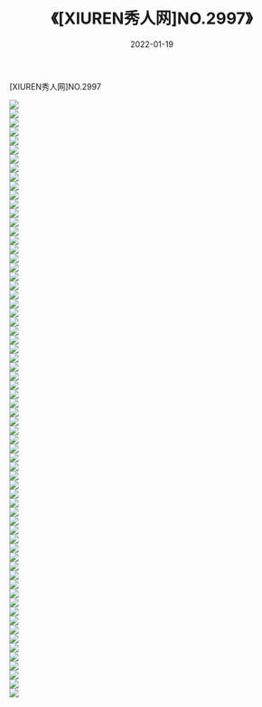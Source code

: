 ﻿---
layout: post
title:  《[XIUREN秀人网]NO.2997》
date:   2022-01-19
img: http://img.660000.xyz/Sharelink/秀人网/秀人网第03部分/[XIUREN秀人网]NO.2997/000.jpg
categories: [美女, 清纯, 唯美]
---

[XIUREN秀人网]NO.2997

 ![](http://img.660000.xyz/Sharelink/秀人网/秀人网第03部分/[XIUREN秀人网]NO.2997/001.jpg) <br>![](http://img.660000.xyz/Sharelink/秀人网/秀人网第03部分/[XIUREN秀人网]NO.2997/002.jpg) <br>![](http://img.660000.xyz/Sharelink/秀人网/秀人网第03部分/[XIUREN秀人网]NO.2997/003.jpg) <br>![](http://img.660000.xyz/Sharelink/秀人网/秀人网第03部分/[XIUREN秀人网]NO.2997/004.jpg) <br>![](http://img.660000.xyz/Sharelink/秀人网/秀人网第03部分/[XIUREN秀人网]NO.2997/005.jpg) <br>![](http://img.660000.xyz/Sharelink/秀人网/秀人网第03部分/[XIUREN秀人网]NO.2997/006.jpg) <br>![](http://img.660000.xyz/Sharelink/秀人网/秀人网第03部分/[XIUREN秀人网]NO.2997/007.jpg) <br>![](http://img.660000.xyz/Sharelink/秀人网/秀人网第03部分/[XIUREN秀人网]NO.2997/008.jpg) <br>![](http://img.660000.xyz/Sharelink/秀人网/秀人网第03部分/[XIUREN秀人网]NO.2997/009.jpg) <br>![](http://img.660000.xyz/Sharelink/秀人网/秀人网第03部分/[XIUREN秀人网]NO.2997/010.jpg) <br>![](http://img.660000.xyz/Sharelink/秀人网/秀人网第03部分/[XIUREN秀人网]NO.2997/011.jpg) <br>![](http://img.660000.xyz/Sharelink/秀人网/秀人网第03部分/[XIUREN秀人网]NO.2997/012.jpg) <br>![](http://img.660000.xyz/Sharelink/秀人网/秀人网第03部分/[XIUREN秀人网]NO.2997/013.jpg) <br>![](http://img.660000.xyz/Sharelink/秀人网/秀人网第03部分/[XIUREN秀人网]NO.2997/014.jpg) <br>![](http://img.660000.xyz/Sharelink/秀人网/秀人网第03部分/[XIUREN秀人网]NO.2997/015.jpg) <br>![](http://img.660000.xyz/Sharelink/秀人网/秀人网第03部分/[XIUREN秀人网]NO.2997/016.jpg) <br>![](http://img.660000.xyz/Sharelink/秀人网/秀人网第03部分/[XIUREN秀人网]NO.2997/017.jpg) <br>![](http://img.660000.xyz/Sharelink/秀人网/秀人网第03部分/[XIUREN秀人网]NO.2997/018.jpg) <br>![](http://img.660000.xyz/Sharelink/秀人网/秀人网第03部分/[XIUREN秀人网]NO.2997/019.jpg) <br>![](http://img.660000.xyz/Sharelink/秀人网/秀人网第03部分/[XIUREN秀人网]NO.2997/020.jpg) <br>![](http://img.660000.xyz/Sharelink/秀人网/秀人网第03部分/[XIUREN秀人网]NO.2997/021.jpg) <br>![](http://img.660000.xyz/Sharelink/秀人网/秀人网第03部分/[XIUREN秀人网]NO.2997/022.jpg) <br>![](http://img.660000.xyz/Sharelink/秀人网/秀人网第03部分/[XIUREN秀人网]NO.2997/023.jpg) <br>![](http://img.660000.xyz/Sharelink/秀人网/秀人网第03部分/[XIUREN秀人网]NO.2997/024.jpg) <br>![](http://img.660000.xyz/Sharelink/秀人网/秀人网第03部分/[XIUREN秀人网]NO.2997/025.jpg) <br>![](http://img.660000.xyz/Sharelink/秀人网/秀人网第03部分/[XIUREN秀人网]NO.2997/026.jpg) <br>![](http://img.660000.xyz/Sharelink/秀人网/秀人网第03部分/[XIUREN秀人网]NO.2997/027.jpg) <br>![](http://img.660000.xyz/Sharelink/秀人网/秀人网第03部分/[XIUREN秀人网]NO.2997/028.jpg) <br>![](http://img.660000.xyz/Sharelink/秀人网/秀人网第03部分/[XIUREN秀人网]NO.2997/029.jpg) <br>![](http://img.660000.xyz/Sharelink/秀人网/秀人网第03部分/[XIUREN秀人网]NO.2997/030.jpg) <br>![](http://img.660000.xyz/Sharelink/秀人网/秀人网第03部分/[XIUREN秀人网]NO.2997/031.jpg) <br>![](http://img.660000.xyz/Sharelink/秀人网/秀人网第03部分/[XIUREN秀人网]NO.2997/032.jpg) <br>![](http://img.660000.xyz/Sharelink/秀人网/秀人网第03部分/[XIUREN秀人网]NO.2997/033.jpg) <br>![](http://img.660000.xyz/Sharelink/秀人网/秀人网第03部分/[XIUREN秀人网]NO.2997/034.jpg) <br>![](http://img.660000.xyz/Sharelink/秀人网/秀人网第03部分/[XIUREN秀人网]NO.2997/035.jpg) <br>![](http://img.660000.xyz/Sharelink/秀人网/秀人网第03部分/[XIUREN秀人网]NO.2997/036.jpg) <br>![](http://img.660000.xyz/Sharelink/秀人网/秀人网第03部分/[XIUREN秀人网]NO.2997/037.jpg) <br>![](http://img.660000.xyz/Sharelink/秀人网/秀人网第03部分/[XIUREN秀人网]NO.2997/038.jpg) <br>![](http://img.660000.xyz/Sharelink/秀人网/秀人网第03部分/[XIUREN秀人网]NO.2997/039.jpg) <br>![](http://img.660000.xyz/Sharelink/秀人网/秀人网第03部分/[XIUREN秀人网]NO.2997/040.jpg) <br>![](http://img.660000.xyz/Sharelink/秀人网/秀人网第03部分/[XIUREN秀人网]NO.2997/041.jpg) <br>![](http://img.660000.xyz/Sharelink/秀人网/秀人网第03部分/[XIUREN秀人网]NO.2997/042.jpg) <br>![](http://img.660000.xyz/Sharelink/秀人网/秀人网第03部分/[XIUREN秀人网]NO.2997/043.jpg) <br>![](http://img.660000.xyz/Sharelink/秀人网/秀人网第03部分/[XIUREN秀人网]NO.2997/044.jpg) <br>![](http://img.660000.xyz/Sharelink/秀人网/秀人网第03部分/[XIUREN秀人网]NO.2997/045.jpg) <br>![](http://img.660000.xyz/Sharelink/秀人网/秀人网第03部分/[XIUREN秀人网]NO.2997/046.jpg) <br>![](http://img.660000.xyz/Sharelink/秀人网/秀人网第03部分/[XIUREN秀人网]NO.2997/047.jpg) <br>![](http://img.660000.xyz/Sharelink/秀人网/秀人网第03部分/[XIUREN秀人网]NO.2997/048.jpg) <br>![](http://img.660000.xyz/Sharelink/秀人网/秀人网第03部分/[XIUREN秀人网]NO.2997/049.jpg) <br>![](http://img.660000.xyz/Sharelink/秀人网/秀人网第03部分/[XIUREN秀人网]NO.2997/050.jpg) <br>![](http://img.660000.xyz/Sharelink/秀人网/秀人网第03部分/[XIUREN秀人网]NO.2997/051.jpg) <br>![](http://img.660000.xyz/Sharelink/秀人网/秀人网第03部分/[XIUREN秀人网]NO.2997/052.jpg) <br>![](http://img.660000.xyz/Sharelink/秀人网/秀人网第03部分/[XIUREN秀人网]NO.2997/053.jpg) <br>![](http://img.660000.xyz/Sharelink/秀人网/秀人网第03部分/[XIUREN秀人网]NO.2997/054.jpg) <br>![](http://img.660000.xyz/Sharelink/秀人网/秀人网第03部分/[XIUREN秀人网]NO.2997/055.jpg) <br>![](http://img.660000.xyz/Sharelink/秀人网/秀人网第03部分/[XIUREN秀人网]NO.2997/056.jpg) <br>![](http://img.660000.xyz/Sharelink/秀人网/秀人网第03部分/[XIUREN秀人网]NO.2997/057.jpg) <br>![](http://img.660000.xyz/Sharelink/秀人网/秀人网第03部分/[XIUREN秀人网]NO.2997/058.jpg) <br>![](http://img.660000.xyz/Sharelink/秀人网/秀人网第03部分/[XIUREN秀人网]NO.2997/059.jpg) <br>![](http://img.660000.xyz/Sharelink/秀人网/秀人网第03部分/[XIUREN秀人网]NO.2997/060.jpg) <br>![](http://img.660000.xyz/Sharelink/秀人网/秀人网第03部分/[XIUREN秀人网]NO.2997/061.jpg) <br>![](http://img.660000.xyz/Sharelink/秀人网/秀人网第03部分/[XIUREN秀人网]NO.2997/062.jpg) <br>![](http://img.660000.xyz/Sharelink/秀人网/秀人网第03部分/[XIUREN秀人网]NO.2997/063.jpg) <br>![](http://img.660000.xyz/Sharelink/秀人网/秀人网第03部分/[XIUREN秀人网]NO.2997/064.jpg) <br>![](http://img.660000.xyz/Sharelink/秀人网/秀人网第03部分/[XIUREN秀人网]NO.2997/065.jpg) <br>![](http://img.660000.xyz/Sharelink/秀人网/秀人网第03部分/[XIUREN秀人网]NO.2997/066.jpg) <br>